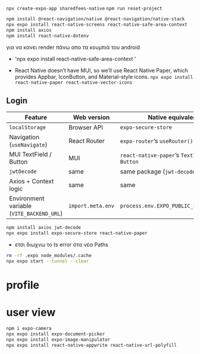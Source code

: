 `npx create-expo-app sharedfees-native`
`npm run reset-project`

```bash
npm install @react-navigation/native @react-navigation/native-stack
npx expo install react-native-screens react-native-safe-area-context
npm install axios
npm install react-native-dotenv
```

για να κανει render πάνω απο τα κουμπιά του android
- 'npx expo install react-native-safe-area-context
'

- React Native doesn’t have MUI, so we’ll use React Native Paper, which provides Appbar, IconButton, and Material-style icons.
`npx expo install react-native-paper react-native-vector-icons`

## Login

| Feature | Web version | Native equivalent |
|----------|--------------|-------------------|
| `localStorage` | Browser API | `expo-secure-store` |
| Navigation (`useNavigate`) | React Router | `expo-router`’s `useRouter()` |
| MUI TextField / Button | MUI | `react-native-paper`’s `TextInput` / `Button` |
| `jwtDecode` | same | same package (`jwt-decode`) |
| Axios + Context logic | same | same |
| Environment variable (`VITE_BACKEND_URL`) | `import.meta.env` | `process.env.EXPO_PUBLIC_BACKEND_URL` |

```bash
npm install axios jwt-decode
npx expo install expo-secure-store react-native-paper
```

- ετσι διωχνω το ts error στα νέα Paths
```bash
rm -rf .expo node_modules/.cache
npx expo start --tunnel --clear
```

# profile
# user view
```bash
npm i expo-camera
npx expo install expo-document-picker
npx expo install expo-image-manipulator
npx expo install react-native-appwrite react-native-url-polyfill
```